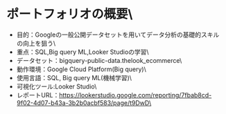 # ポートフォリオの概要\
+ 目的：Googleの一般公開データセットを用いてデータ分析の基礎的スキルの向上を狙う\
+ 重点：SQL,Big query ML,Looker Studioの学習\
+ データセット：bigquery-public-data.thelook_ecommerce\
+ 動作環境：Google Cloud Platform(Big query)\
+ 使用言語：SQL, Big query ML(機械学習)\
+ 可視化ツール:Looker Studio\
+ レポートURL：https://lookerstudio.google.com/reporting/7fbab8cd-9f02-4d07-b43a-3b2b0acbf583/page/t9DwD\
